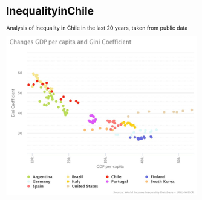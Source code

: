 # InequalityinChile
Analysis of Inequality in Chile in the last 20 years, taken from public data


![Sample Image](changes-gdp-per-capita-a.jpeg)
